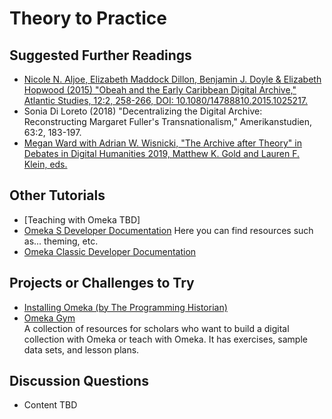 # Theory to Practice

## Suggested Further Readings

- [Nicole N. Aljoe, Elizabeth Maddock Dillon, Benjamin J. Doyle & Elizabeth
Hopwood (2015) "Obeah and the Early Caribbean Digital Archive," Atlantic Studies, 12:2, 258-266, DOI: 10.1080/14788810.2015.1025217.](https://www.tandfonline.com/doi/full/10.1080/14788810.2015.1025217)
- Sonia Di Loreto (2018) "Decentralizing the Digital Archive: Reconstructing Margaret Fuller's Transnationalism," Amerikanstudien, 63:2, 183-197.
- [Megan Ward with Adrian W. Wisnicki, "The Archive after Theory" in Debates in Digital Humanities 2019, Matthew K. Gold and Lauren F. Klein, eds.](https://dhdebates.gc.cuny.edu/read/untitled-f2acf72c-a469-49d8-be35-67f9ac1e3a60/section/a8eccb81-e950-4760-ba93-38e0b1f2b9d0#ch18)


## Other Tutorials

- [Teaching with Omeka TBD]
- [Omeka S Developer Documentation](https://omeka.org/s/docs/developer/)
Here you can find resources such as... theming, etc.
- [Omeka Classic Developer Documentation](https://omeka.readthedocs.io/en/latest/index.html)

## Projects or Challenges to Try

- [Installing Omeka (by The Programming Historian)](https://programminghistorian.org/en/lessons/installing-omeka)
- [Omeka Gym](https://omekagym.omeka.net/welcome)  
A collection of resources for scholars who want to build a digital collection with Omeka or teach with Omeka.  It has exercises, sample data sets, and lesson plans.

## Discussion Questions

- Content TBD